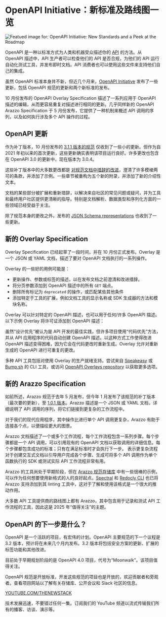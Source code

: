 # OpenAPI Initiative：新标准及路线图一览

![Featued image for: OpenAPI Initiative: New Standards and a Peek at the Roadmap](https://cdn.thenewstack.io/media/2025/02/62ff094f-openapi-standards-2-1024x576.jpg)

OpenAPI 是一种以标准方式为人类和机器受众描述你的 [API](https://thenewstack.io/api-management/) 的方法。从 OpenAPI 描述中，API 生产者可以检查他们的 API 是否合规，为他们的 API 运行自动化测试工具，并发布即时文档。API 消费者也可以使用这些文件来支持他们自己的集成。

虽然 OpenAPI 标准本身并不新，但近几个月来，[OpenAPI Initiative](https://www.openapis.org/) 发布了一些更新，包括 OpenAPI 规范的更新和两个新标准的发布。

10 月份发布的 OpenAPI Overlay Specification 描述了一系列应用于 OpenAPI 描述的编辑，从而更容易重复对描述进行相同的更新。几乎同样新的 OpenAPI Arazzo Specification 于 5 月份发布，它提供了一种机制来概述 API 调用的序列，以及如何执行涉及多个 API 操作的过程。

## OpenAPI 更新

作为补丁版本，10 月份发布的 [3.1.1 版本的规范](https://spec.openapis.org/oas/v3.1.1.html) 仅收到了一些小的更新。但作为自 2021 年初以来的首次更新，这些更新确实表明该项目运行良好。许多更改也包含在 OpenAPI 3.0 的更新中，现在版本为 3.0.4。

这些补丁版本中的大多数更改都是 [对规范文档中措辞的改进](https://github.com/OAI/OpenAPI-Specification/releases/tag/3.1.1)，澄清了许多模棱两可的条款，并添加了示例。一些章节被重构为五个新的附录，并添加了新的介绍性文本。

文档的某些部分被扩展和重新措辞，以解决来自社区的常见问题或疑问，并为工具和最终用户社区提供更清晰的指导。特别是文档解析、数据类型和序列化方面的一些领域已经受益于关注。

除了规范本身的更改之外，发布的 [JSON Schema representations](https://spec.openapis.org/#openapi-specification-schemas) 也收到了一些更新。

## 新的 Overlay Specification

Overlay Specification 已经起草了一段时间，并在 10 月份正式发布。Overlay 是一个 JSON 或 YAML 文档，描述了要对 OpenAPI 文档执行的一系列操作。

Overlay 的一些好的用例可能是：

- 更新操作、参数或标签的描述，以在发布文档之前澄清和改进措辞。
- 将分页参数添加到 OpenAPI 描述中的所有 `GET` 端点。
- 删除所有标记为 `deprecated` 的操作，或匹配某些其他条件
- 添加特定于工具的扩展，例如文档工具的显示名称或 SDK 生成器的方法和模块名称。

Overlay 可以针对特定的 OpenAPI 描述，也可以用于任何/许多 OpenAPI 描述。以下示例 Overlay 将许可证添加到 OpenAPI 描述：

虽然“设计优先”被认为是 API 开发的最佳实践，但许多项目使用“代码优先”方法，并从 API 应用程序的代码自动创建 OpenAPI 描述。以这种方式工作使得改进 OpenAPI 描述变得困难，因为它会在代码更改时重新生成。Overlay 允许对重新生成的 OpenAPI 进行可重复的更改。

多种 API 工具包括对使用 Overlay 的生产就绪支持。尝试来自 [Speakeasy](https://www.speakeasy.com/docs/speakeasy-reference/cli/getting-started) 或 [Bump.sh](https://github.com/bump-sh/cli) 的 CLI 工具，或访问 [OpenAPI Overlays repository](https://github.com/OAI/Overlay-Specification/) 以获取更多选项。

## 新的 Arazzo Specification

如前所述，Arazzo 规范于去年 5 月发布，但今年 1 月发布了该规范的补丁版本（最次要的更新），至 [1.0.1 版本](https://spec.openapis.org/arazzo/latest.html)。Arazzo 描述是一个 JSON 或 YAML 文档，详细说明了 API 调用的序列，将它们链接到更复杂的工作流程中。

对于我们的现代应用程序，其中操作比进行单个 API 调用更复杂，Arazzo 有助于连接各个点，以便描绘更大的图景。

Arazzo 文档描述了一个或多个工作流程，每个工作流程包含一系列步骤。每个步骤都是一个 API 调用，可以引用现有的 OpenAPI 文档以获取调用的详细信息。每个步骤都包含成功的标准；只有在满足标准时才会执行下一步。
表示更复杂流程对于创建交互式文档以引导用户完成各个步骤、生成可将多个 API 调用作为单个函数执行的 SDK 或测试实际 API 工作流程非常有用。

Arazzo 的工具尚处于早期阶段，但在 [Arazzo 规范存储库](https://github.com/OAI/Arazzo-Specification/tree/main/examples/1.0.0) 中有一些很棒的示例，可以作为任何想要使用新格式的人的良好起点。[Spectral](https://meta.stoplight.io/docs/spectral/) 和 [Redocly CLI](https://redocly.com/docs/cli) 也已将 Arazzo 支持添加到其 linting 工具中，这对于了解和使用该格式是一个很大的推动作用。

大多数 API 工具提供商的路线图上都有 Arazzo，其中包含用于记录和测试 API 工作流程的工具，因此这是 2025 年“值得关注”的主题。

## OpenAPI 的下一步是什么？

OpenAPI 是一个活跃的项目，有宏伟的计划。OpenAPI 主要规范的下一个议程是 3.2 版本，预计将在未来几个月内发布。3.2 版本将包括安全方案的更新、扩展的标签功能和其他改进。

目前处于早期规划阶段的是 OpenAPI 4.0 项目，代号为“Moonwalk”。该项目值得关注。

OpenAPI 规范是开放标准，开发这些规范的项目也是开放的，欢迎贡献者和旁观者。查看项目网站以了解有关存储库、公开会议和 Slack 社区的信息。

[YOUTUBE.COM/THENEWSTACK](https://youtube.com/thenewstack?sub_confirmation=1)

技术发展迅速，不要错过任何一集。订阅我们的 YouTube 频道以流式传输我们所有的播客、访谈、演示等。
